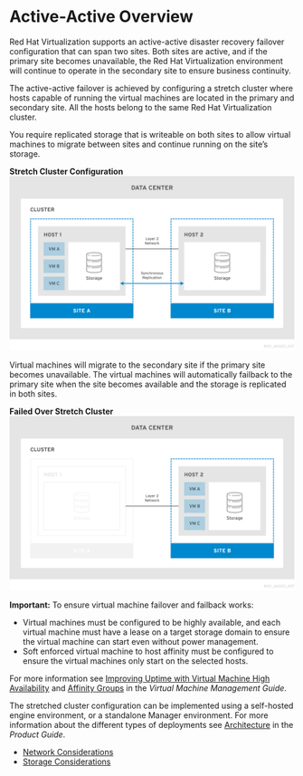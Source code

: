# Active-Active Overview

Red Hat Virtualization supports an active-active disaster recovery failover configuration that can span two sites. Both sites are active, and if the primary site becomes unavailable, the Red Hat Virtualization environment will continue to operate in the secondary site to ensure business continuity. 

The active-active failover is achieved by configuring a stretch cluster where hosts capable of running the virtual machines are located in the primary and secondary site. All the hosts belong to the same Red Hat Virtualization cluster.

You require replicated storage that is writeable on both sites to allow virtual machines to migrate between sites and continue running on the site’s storage.

**Stretch Cluster Configuration**
![](images/StretchCluster.png)

Virtual machines will migrate to the secondary site if the primary site becomes unavailable. The virtual machines will automatically failback to the primary site when the site becomes available and the storage is replicated in both sites.

**Failed Over Stretch Cluster**
![](images/StretchClusterFailover.png)


**Important:** To ensure virtual machine failover and failback works:

* Virtual machines must be configured to be highly available, and each virtual machine must have a lease on a target storage domain to ensure the virtual machine can start even without power management. 
* Soft enforced virtual machine to host affinity must be configured to ensure the virtual machines only start on the selected hosts.

For more information see [Improving Uptime with Virtual Machine High Availability](https://access.redhat.com/documentation/en-us/red_hat_virtualization/4.1/html-single/virtual_machine_management_guide/#sect-Improving_Uptime_with_Virtual_Machine_High_Availability) and [Affinity Groups](https://access.redhat.com/documentation/en-us/red_hat_virtualization/4.1/html-single/virtual_machine_management_guide/#sect-Affinity_Groups) in the *Virtual Machine Management Guide*.

The stretched cluster configuration can be implemented using a self-hosted engine environment, or a standalone Manager environment. For more information about the different types of deployments see [Architecture](https://access.redhat.com/documentation/en-us/red_hat_virtualization/4.1/html/product_guide/introduction#architecture) in the *Product Guide*.
 
* [Network Considerations](../network_considerations)
* [Storage Considerations](../storage_considerations_active_active)
